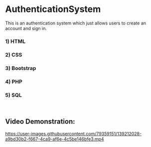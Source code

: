 # AuthenticationSystem
This is an authentication system which just allows users to create an account and sign in. 

### 1) HTML 
### 2) CSS 
### 3) Bootstrap 
### 4) PHP
### 5) SQL
<br>


## Video Demonstration:

https://user-images.githubusercontent.com/79359151/139212028-a9bd30b2-f667-4ca9-af6e-4c5be146bfe3.mp4
